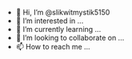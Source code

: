 - 👋 Hi, I’m @slikwitmystik5150
- 👀 I’m interested in ...
- 🌱 I’m currently learning ...
- 💞️ I’m looking to collaborate on ...
- 📫 How to reach me ...

<!---
slikwitmystik5150/slikwitmystik5150 is a ✨ special ✨ repository because its `README.md` (this file) appears on your GitHub profile.
You can click the Preview link to take a look at your changes.
--->
